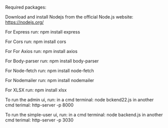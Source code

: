 Required packages:


Download and install Nodejs from the official Node.js website: https://nodejs.org/


For Express run: npm install express

For Cors run: npm install cors

For For Axios run: npm install axios

For Body-parser run: npm install body-parser

For Node-fetch run: npm install node-fetch

For Nodemailer run: npm install nodemailer

For XLSX run: npm install xlsx


To run the admin ui, run:
      in a cmd terminal: node bckend22.js
      in another cmd terimal: http-server -p 8000

To run the simple-user ui, run:
      in a cmd terminal: node backend.js
      in another cmd terimal: http-server -p 3030
